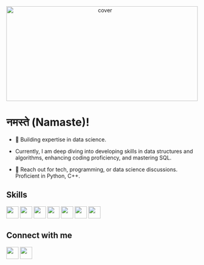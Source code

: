 <div align="center">
<img width="100%" height="250px" src="https://media.tenor.com/NqeTF7CcgQMAAAAC/jjk-jujutsu-kaisen.gif" alt="cover" />
</div>

<h1>नमस्ते (Namaste)!</h1>

- 🌱 Building expertise in data science.

- Currently, I am deep diving into developing skills in data structures and algorithms, enhancing coding proficiency, and mastering SQL.

- 💬 Reach out for tech, programming, or data science discussions. Proficient in Python, C++.


<h2> Skills </h2>
<a href="https://github.com/SaatoruGojo?tab=repositories&q=&type=&language=python&sort="><img width="32px" height="32px" src="https://raw.githubusercontent.com/rahulbanerjee26/githubAboutMeGenerator/main/icons/python.svg"></a>
<a href="https://github.com/SaatoruGojo?tab=repositories&q=&type=&language=c&sort="><img width="32px" height="32px" src="https://raw.githubusercontent.com/rahulbanerjee26/githubAboutMeGenerator/main/icons/c.svg"></a>
<a href="https://github.com/SaatoruGojo?tab=repositories&q=&type=&language=cpp&sort="><img width="32px" height="32px" src="https://raw.githubusercontent.com/rahulbanerjee26/githubAboutMeGenerator/main/icons/cpp.svg"></a>
<a href="https://github.com/SaatoruGojo?tab=repositories&q=&type=&language=flask&sort="><img width="32px" height="32px" src="https://raw.githubusercontent.com/rahulbanerjee26/githubAboutMeGenerator/main/icons/flask.svg"></a>
<a href="https://github.com/SaatoruGojo?tab=repositories&q=&type=&language=mysql&sort="><img width="32px" height="32px" src="https://raw.githubusercontent.com/rahulbanerjee26/githubAboutMeGenerator/main/icons/mysql.svg"></a>
<a href="https://github.com/SaatoruGojo?tab=repositories&q=&type=&language=mongodb&sort="><img width="32px" height="32px" src="https://raw.githubusercontent.com/rahulbanerjee26/githubAboutMeGenerator/main/icons/mongodb.svg"></a>
<a href="https://github.com/SaatoruGojo?tab=repositories&q=&type=&language=cassandra&sort="><img width="32px" height="32px" src="https://raw.githubusercontent.com/rahulbanerjee26/githubAboutMeGenerator/main/icons/cassandra.svg"></a>

<h2> Connect with me </h2>
<a href="https://twitter.com/BeatingTalent"><img width="32px" align="center" src="https://raw.githubusercontent.com/rahulbanerjee26/githubAboutMeGenerator/main/icons/twitter.svg"/></a> 
<a href="https://github.com/SaatoruGojo"><img width="32px" align="center" src="https://raw.githubusercontent.com/rahulbanerjee26/githubAboutMeGenerator/main/icons/github.svg"/></a> 
